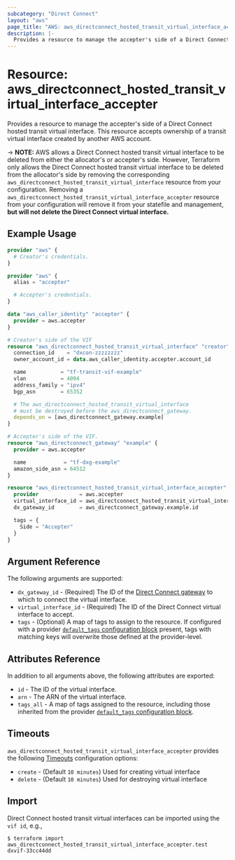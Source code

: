 ```yaml
---
subcategory: "Direct Connect"
layout: "aws"
page_title: "AWS: aws_directconnect_hosted_transit_virtual_interface_accepter"
description: |-
  Provides a resource to manage the accepter's side of a Direct Connect hosted transit virtual interface.
---
```


# Resource: aws_directconnect_hosted_transit_virtual_interface_accepter

Provides a resource to manage the accepter's side of a Direct Connect hosted transit virtual interface.
This resource accepts ownership of a transit virtual interface created by another AWS account.

-> **NOTE:** AWS allows a Direct Connect hosted transit virtual interface to be deleted from either the allocator's or accepter's side. However, Terraform only allows the Direct Connect hosted transit virtual interface to be deleted from the allocator's side by removing the corresponding `aws_directconnect_hosted_transit_virtual_interface` resource from your configuration. Removing a `aws_directconnect_hosted_transit_virtual_interface_accepter` resource from your configuration will remove it from your statefile and management, **but will not delete the Direct Connect virtual interface.**

## Example Usage

```terraform
provider "aws" {
  # Creator's credentials.
}

provider "aws" {
  alias = "accepter"

  # Accepter's credentials.
}

data "aws_caller_identity" "accepter" {
  provider = aws.accepter
}

# Creator's side of the VIF
resource "aws_directconnect_hosted_transit_virtual_interface" "creator" {
  connection_id    = "dxcon-zzzzzzzz"
  owner_account_id = data.aws_caller_identity.accepter.account_id

  name           = "tf-transit-vif-example"
  vlan           = 4094
  address_family = "ipv4"
  bgp_asn        = 65352

  # The aws_directconnect_hosted_transit_virtual_interface
  # must be destroyed before the aws_directconnect_gateway.
  depends_on = [aws_directconnect_gateway.example]
}

# Accepter's side of the VIF.
resource "aws_directconnect_gateway" "example" {
  provider = aws.accepter

  name            = "tf-dxg-example"
  amazon_side_asn = 64512
}

resource "aws_directconnect_hosted_transit_virtual_interface_accepter" "accepter" {
  provider             = aws.accepter
  virtual_interface_id = aws_directconnect_hosted_transit_virtual_interface.creator.id
  dx_gateway_id        = aws_directconnect_gateway.example.id

  tags = {
    Side = "Accepter"
  }
}
```

## Argument Reference

The following arguments are supported:

* `dx_gateway_id` - (Required) The ID of the [Direct Connect gateway](dx_gateway.html) to which to connect the virtual interface.
* `virtual_interface_id` - (Required) The ID of the Direct Connect virtual interface to accept.
* `tags` - (Optional) A map of tags to assign to the resource. If configured with a provider [`default_tags` configuration block](/docs/providers/aws/index.html#default_tags-configuration-block) present, tags with matching keys will overwrite those defined at the provider-level.

## Attributes Reference

In addition to all arguments above, the following attributes are exported:

* `id` - The ID of the virtual interface.
* `arn` - The ARN of the virtual interface.
* `tags_all` - A map of tags assigned to the resource, including those inherited from the provider [`default_tags` configuration block](/docs/providers/aws/index.html#default_tags-configuration-block).

## Timeouts

`aws_directconnect_hosted_transit_virtual_interface_accepter` provides the following
[Timeouts](https://www.terraform.io/docs/configuration/blocks/resources/syntax.html#operation-timeouts) configuration options:

- `create` - (Default `10 minutes`) Used for creating virtual interface
- `delete` - (Default `10 minutes`) Used for destroying virtual interface

## Import

Direct Connect hosted transit virtual interfaces can be imported using the `vif id`, e.g.,

```
$ terraform import aws_directconnect_hosted_transit_virtual_interface_accepter.test dxvif-33cc44dd
```
